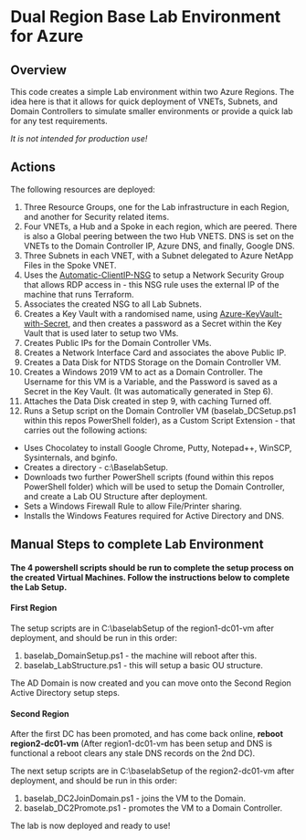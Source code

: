 # Dual Region Base Lab Environment for Azure

## Overview
This code creates a simple Lab environment within two Azure Regions. The idea here is that it allows for quick deployment of VNETs, Subnets, and Domain Controllers to simulate smaller environments or provide a quick lab for any test requirements.

*It is not intended for production use!*

## Actions
The following resources are deployed:

1. Three Resource Groups, one for the Lab infrastructure in each Region, and another for Security related items.
2. Four VNETs, a Hub and a Spoke in each region, which are peered. There is also a Global peering between the two Hub VNETS. DNS is set on the VNETs to the Domain Controller IP, Azure DNS, and finally, Google DNS. 
3. Three Subnets in each VNET, with a Subnet delegated to Azure NetApp Files in the Spoke VNET. 
4. Uses the [Automatic-ClientIP-NSG](../Automatic-ClientIP-NSG) to setup a Network Security Group that allows RDP access in - this NSG rule uses the external IP of the machine that runs Terraform. 
5. Associates the created NSG to all Lab Subnets.
6. Creates a Key Vault with a randomised name, using [Azure-KeyVault-with-Secret](../Azure-KeyVault-with-Secret), and then creates a password as a Secret within the Key Vault that is used later to setup two VMs.
7. Creates Public IPs for the Domain Controller VMs.
8. Creates a Network Interface Card and associates the above Public IP.
9. Creates a Data Disk for NTDS Storage on the Domain Controller VM.
10. Creates a Windows 2019 VM to act as a Domain Controller. The Username for this VM is a Variable, and the Password is saved as a Secret in the Key Vault. (It was automatically generated in Step 6).
11. Attaches the Data Disk created in step 9, with caching Turned off. 
12. Runs a Setup script on the Domain Controller VM (baselab_DCSetup.ps1 within this repos PowerShell folder), as a Custom Script Extension - that carries out the following actions:

  - Uses Chocolatey to install Google Chrome, Putty, Notepad++, WinSCP, Sysinternals, and bginfo.
  - Creates a directory - c:\BaselabSetup.
  - Downloads two further PowerShell scripts (found within this repos PowerShell folder) which will be used to setup the Domain Controller, and create a Lab OU Structure after deployment. 
  - Sets a Windows Firewall Rule to allow File/Printer sharing.
  - Installs the Windows Features required for Active Directory and DNS. 

## Manual Steps to complete Lab Environment
#### The 4 powershell scripts should be run to complete the setup process on the created Virtual Machines. Follow the instructions below to complete the Lab Setup.  

#### First Region 

The setup scripts are in C:\baselabSetup of the region1-dc01-vm after deployment, and should be run in this order:

1. baselab_DomainSetup.ps1 - the machine will reboot after this.
2. baselab_LabStructure.ps1 - this will setup a basic OU structure.

The AD Domain is now created and you can move onto the Second Region Active Directory setup steps. 

#### Second Region 

After the first DC has been promoted, and has come back online, <b>reboot region2-dc01-vm</b> (After region1-dc01-vm has been setup and DNS is functional a reboot clears any stale DNS records on the 2nd DC).

The next setup scripts are in C:\baselabSetup of the region2-dc01-vm after deployment, and should be run in this order:

1. baselab_DC2JoinDomain.ps1 - joins the VM to the Domain.
2. baselab_DC2Promote.ps1 - promotes the VM to a Domain Controller.

The lab is now deployed and ready to use!
